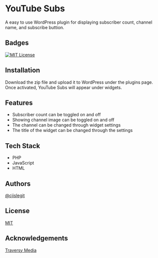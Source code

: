 
# YouTube Subs

A easy to use WordPress plugin for displaying subscriber count, channel name, and subscribe buttion.


## Badges

[![MIT License](https://img.shields.io/badge/License-MIT-green.svg)](https://choosealicense.com/licenses/mit/)


## Installation

Download the zip file and upload it to WordPress under the plugins page. Once activated, YouTube Subs will appear under widgets.    
## Features

- Subscriber count can be toggled on and off
- Showing channel image can be toggled on and off
- The channel can be changed through widget settings
- The title of the widget can be changed through the settings


## Tech Stack

- PHP
- JavaScript
- HTML


## Authors

[@cjislegit](https://www.github.com/cjislegit)


## License

[MIT](https://choosealicense.com/licenses/mit/)


## Acknowledgements

 [Traversy Media](https://www.youtube.com/@TraversyMedia)

